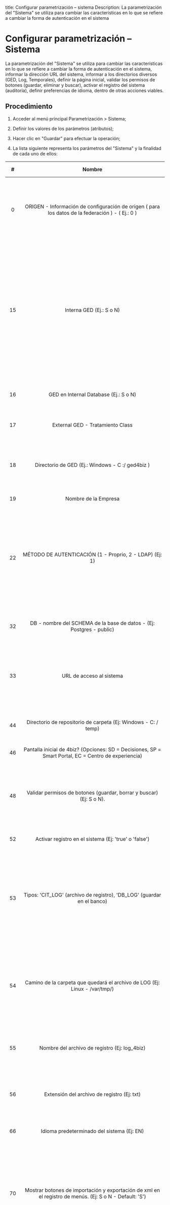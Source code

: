 title: Configurar parametrización – sistema
Description: La parametrización del "Sistema" se utiliza para cambiar las características en lo que se refiere a cambiar la forma de autenticación en el sistema
# Configurar parametrización – Sistema

La parametrización del "Sistema" se utiliza para cambiar las características en lo que se refiere a cambiar la forma de autenticación en el sistema, informar la dirección URL del sistema, informar a los directorios diversos (GED, Log, Temporales), definir la página inicial, validar los permisos de botones (guardar, eliminar y buscar), activar el registro del sistema (auditoría), definir preferencias de idioma, dentro de otras acciones viables.

Procedimiento
-------------

1.  Acceder al menú principal Parametrización \> Sistema;

2.  Definir los valores de los parámetros (atributos);

3.  Hacer clic en "Guardar" para efectuar la operación;

4.  La lista siguiente representa los parámetros del "Sistema" y la finalidad de
    cada uno de ellos:


| **#** |                                                    **Nombre**                                                   |         **Valores posibles**         |                                                                                                                                                                                                                                  Finalidad                                                                                                                                                                                                                                  |                                                                                                                                           **Orientaciones complementarias**                                                                                                                                          |
|:-----:|:---------------------------------------------------------------------------------------------------------------:|:------------------------------------:|:---------------------------------------------------------------------------------------------------------------------------------------------------------------------------------------------------------------------------------------------------------------------------------------------------------------------------------------------------------------------------------------------------------------------------------------------------------------------------:|:--------------------------------------------------------------------------------------------------------------------------------------------------------------------------------------------------------------------------------------------------------------------------------------------------------------------:|
|   0   |         ORIGEN - Información de configuración de origen ( para los datos de la federación ) - ( Ej.: 0 )        |                Ej.: 0                |                                                                                                                                                                                                  Configuración del Origen de las Informaciones (para federación de datos).                                                                                                                                                                                                  |                                                             Si no se informa el valor del parámetro, no será posible hacer la exportación del CMDB (base de datos de gestión de configuración) en la pantalla de "Gestión de Elementos de Configuración".                                                            |
|   15  |                                             Interna GED (Ej.: S o N)                                            |                 S o N                |                                            Informar si el GED (Gestión Electrónica de Documentos) es interno. Obs .: Actualmente la única forma de utilizar el GED es de forma interna. Al establecer 'S' para el GED Interno, el sistema creará la carpeta definida por el parámetro 18 y creará una subcarpeta con el identificador de empresa y otra subcarpeta llamada "A". Los archivos GED se guardarán en estas carpetas.                                            |                                                                           Si se informa el valor N para el GED Interno, los archivos no se guardan correctamente, no se guardarán en la ubicación correcta y no se hará sus criptografias.                                                                           |
|   16  |                                      GED en Internal Database (Ej.: S o N)                                      |                 S o N                |                                                                                                                                                                                       Informar si el GED (Gestión Electrónica de Documento) utilizado es interno en la base de datos.                                                                                                                                                                                       |                                                                                                                                                     No se aplica                                                                                                                                                     |
|   17  |                                         External GED - Tratamiento Class                                        |                                      |                                                                                                                                                                                                    Informar la clase del GED externo (Gestión Electrónica de Documentos).                                                                                                                                                                                                   |                                                                                                                                                     No se aplica                                                                                                                                                     |
|   18  |                               Directorio de GED (Ej.: Windows - C :/ ged4biz )                              |     Ej.: Windows – C;/ged4biz    |                                                                                                                                                                                      Definir el directorio para la manipulación de archivos del GED (Gestión Electrónica de Documento).                                                                                                                                                                                     |                                                                                  Si no informa el directorio GED, no funcionará la gestión electrónica de documentos, pues utiliza el directorio para encriptación de los archivos.                                                                                  |
|   19  |                                               Nombre de la Empresa                                              |                                      |                                                                                                                                                                                                                      Informar el nompre de la empresa.                                                                                                                                                                                                                      |                                                                                                                                                     No se aplica                                                                                                                                                     |
|   22  |                             MÉTODO DE AUTENTICACIÓN (1 - Proprio, 2 - LDAP) (Ej: 1)                             |                Ej.: 1                |                                                                                                                                                                                            Definir qué método de autenticación se utilizará en el sistema: 1 (propio) o 2 (LDAP).                                                                                                                                                                                           |             Si el método de autenticación LDAP se cambia de 1 (propio) a LDAP, entonces debe existir una sincronización entre LDAP y 4biz, en ese momento, es común que haya duplicación de empleados y usuarios en la base de datos que pueden causar problemas de autenticación y perfil de acceso.            |
|   32  |                       DB - nombre del SCHEMA de la base de datos - (Ej: Postgres - public)                      |        Ej.: Postgres - public        |                                                                                                                                                                                           Informar el nombre del Schema de la Base de Datos que será utilizado por la aplicación.                                                                                                                                                                                           |                                                                                                                                                     No se aplica                                                                                                                                                     |
|   33  |                                             URL de acceso al sistema                                            |                                      |                                                                                                                                                                                                                    Informar la URL de acceso al sistema.                                                                                                                                                                                                                    |                                                                          Si no se informa correctamente la dirección URL del sistema, algunas características se comportarán de forma inesperada, por ejemplo, los informes no se generarán.                                                                         |
|   44  |                          Directorio de repositorio de carpeta (Ej: Windows - C: / temp)                         |        Ej.: Windows - C:/temp        |                                                                                                                                                                                                     Informar el directorio para almacenar los archivos que se cargarán.                                                                                                                                                                                                     |                                                                                                                Si no se informa correctamente el directorio, no podrá adjuntar archivos en el sistema.                                                                                                               |
|   46  |     Pantalla inicial de 4biz? (Opciones: SD = Decisiones, SP = Smart Portal, EC = Centro de experiencia)    |                                      |                                                                                                                                                                                                              Definir cuál será la pantalla inicial del 4biz                                                                                                                                                                                                             |                                                                                                                                                     No se aplica                                                                                                                                                     |
|   48  |                       Validar permisos de botones (guardar, borrar y buscar) (Ej: S o N).                       |                 S o N                |                                                                                                                                Definir si se validará el permiso de acceso de los botones: Guardar, Borrar y Buscar. Si es así, el permiso de acceso a los botones (Guardar, borrar y buscar), definido si el perfil de acceso será validado.                                                                                                                               |                                                                                                                                                     No se aplica                                                                                                                                                     |
|   52  |                              Activar registro en el sistema (Ej: 'true' o 'false')                              |           Ej.: true o false          |                                                                                                                                                                                                                  Activar el Log de Auditoría en el Sistema.                                                                                                                                                                                                                 |                                                                                                                                                     No se aplica                                                                                                                                                     |
|   53  |                      Tipos: 'CIT_LOG' (archivo de registro), 'DB_LOG' (guardar en el banco)                     |                                      |                                                                                        Definir el tipo de log del sistema "CIT_LOG" (archivo de log) o "DB_LOG" (guarda en el banco). Si el tipo de registro es "CIT_LOG", se guardará el archivo de registro en un directorio (definido en el parámetro 54). Si el tipo de registro es "DB_LOG", se lo guardará en la base de datos.                                                                                       |                                                                                                                                                     No se aplica                                                                                                                                                     |
|   54  |                    Camino de la carpeta que quedará el archivo de LOG (Ej: Linux - /var/tmp/)                   |        Ej.: Linux - /var/tmp/        |                                                                                                                     Informar el directorio (carpeta) para almacenar los archivos de registro (CIT_LOG). Al definir en el parámetro 53 el valor 'CIT_LOG', debe definir en este parámetro el directorio donde quedará almacenado el archivo de registro.                                                                                                                     |                                                                                                                Si no se informa el directorio, no se van almacenar los archivos de registro (CIT_LOG).                                                                                                               |
|   55  |                                Nombre del archivo de registro (Ej: log_4biz)                                |           Ej.: log_4biz          |                                                                                                                                                                           Definir el nombre del archivo de registro. Los archivos de registro se guardarán con el nombre definido en el parámetro.                                                                                                                                                                          |                                                                                                                                                     No se aplica                                                                                                                                                     |
|   56  |                                   Extensión del archivo de registro (Ej: txt)                                   |               Ej.: txt               |                                                                                                                                                                   Definir la extensión del archivo de log. Los archivos de registro se guardarán con la extensión TXT, tal como se define en el parámetro.                                                                                                                                                                  |                                                                                                                                                     No se aplica                                                                                                                                                     |
|   66  |                                    Idioma predeterminado del sistema (Ej: EN)                                    |           Ej.: EN = Inglés           |                                                                                                                                                                                                     Definir el idioma predeterminado que se utilizará en la aplicación.                                                                                                                                                                                                     |                                                                                                                                                     No se aplica                                                                                                                                                     |
|   70  |     Mostrar botones de importación y exportación de xml en el registro de menús. (Ej: S o N - Default: 'S')     |          S o N (Default: S)          |                                                                                                  Definir si los botones de importación y exportación de XML se mostrarán en la pantalla de Registro de Menús. Si se informa "S", se mostrarán en la pantalla de "Registro de Menú" los botones "Generar XML" y "Actualizar menús" para la importación y exportación de XML.                                                                                                 |                                                                                                          Si no se indica el valor del parámetro, se establece el valor predeterminado del sistema: "S" (Sí).                                                                                                         |
|   71  |              Parámetro para leer el archivo XML predeterminado de menús. (Ej: S o N - Default: 'S')             |          S o N (Default: S)          |                                                                                                                                                     Habilitar la lectura del archivo XML de los menús. Si está habilitado, se hace la lectura del archivo XML de los menús en el momento en que se inicia la aplicación.                                                                                                                                                    |                                                                                                         Si no se informa el valor del parámetro, se establece el valor predeterminado del sistema: "N" (No).                                                                                                         |
|  117  |                                Informar a la ruta para guardar los LOGDADOS mesa                                |                                      |                                                                                                                                                                                                         Definir el directorio para almacenar las tablas de LOGDADOS.                                                                                                                                                                                                        |                                                                                                               Si no se informa el directorio correctamente, no podrá almacenar las tablas de LOGDADOS.                                                                                                               |
|  118  |                                   ID del contrato estandár de apertura llamada                                  |                                      |                                                                                                                                                                   Informar el número de identificación (ID) del contrato para la realización de la apertura de incidentes/solicitudes a través del portal.                                                                                                                                                                  |                                                                                                  Si no se informa el valor del parámetro, no será posible realizar la apertura de incidentes/solicitudes vía portal.                                                                                                 |
|  131  |                 Ajuste el número de elementos que se enumeran en las encuestas (por default: 10)                |                                      |                                                                                                                                                                                     Definir la cantidad de datos que se enumerarán por página en las pantallas de Búsqueda del Sistema.                                                                                                                                                                                     |                                                                                                No hay impacto negativo. Si no se informa el valor del parámetro, se utilizará el valor predeterminado del sistema: 10.                                                                                               |
|  135  |                             ID perfil de acceso que se utilizará como administrador                             |                                      |                                                                          Indique el número de identificación (ID) del perfil de acceso que se utilizará como administrador para la validación de las actualizaciones de 4biz ITSM. Sólo los usuarios relacionados con el perfil de acceso definido en este parámetro pueden acceder y validar la actualización de la versión de 4biz ITSM.                                                                          |                                                                                                                                                     No se aplica                                                                                                                                                     |
|  136  |        Logo URL informes default(por ejemplo http://www.4biz.com.br/imagens/logoPadraoRelatorio.png )       |                                      |                                                                                                                                                                                                 Informar la URL de la imagen que se utilizará como logotipo en los informes.                                                                                                                                                                                                |                                                                                                                                                     No se aplica                                                                                                                                                     |
|  198  |   Ruta de la carpeta que será el archivo de registro de la base de datos (por ejemplo, Linux - / var / tmp / )  |                                      |                                                                                                                                                                                             Informa el directorio (carpeta) para almacenar los archivos LOG de la Base de Datos.                                                                                                                                                                                            |                                                                                                               Si no se informa el directorio, no podrá almacenar los archivos LOG de la Base de Datos.                                                                                                               |
|  219  |                                    Habilitar la migración de datos automática                                   |                                      |                                                                                                                                                                                             Activar/Inactivar la rutina de importación de datos para ejecutarse automáticamente.                                                                                                                                                                                            | Con el parámetro activado, habilitará un subproceso que se ejecutará, que además de disminuir el rendimiento, puede escribir mensajes de error en los registros del sistema, si la importación de datos no está correctamente registrada. Si se indica "N", no se producirá la importación de datos automáticamente. |
|  223  |                         Configuración del e-mail del soporte de la herramienta 4biz                         |  Ej.: soporte.4biz@4biz.com  |                                                                                                                                           Definir el correo electrónico del soporte 4biz, que se mostrará en la barra de información. Nota: El sistema le permite agregar uno o más mensajes de correo electrónico de soporte.                                                                                                                                          |                                                                                                                                                     No se aplica                                                                                                                                                     |
|  224  |                        Configuración del teléfono del soporte de la herramienta 4biz                        |        Ej.: +55 (61) 3966-4349       |                                                                                                                                                     Definir el número de teléfono del soporte de 4biz para que aparezca en la barra de información. Nota: El sistema permite añadir uno o más teléfonos de soporte.                                                                                                                                                     |                                                                                                                                                     No se aplica                                                                                                                                                     |
|  225  |             Configuración del e-mail de soporte de la herramienta 4biz en la Pantalla de Inicio             |  Ej.: soporte.4biz@4biz.com  |                                                                                                                                          Definir el correo electrónico de soporte del 4biz para que aparezca en la pantalla de inicio de sesión. Nota: El sistema le permite agregar uno o más mensajes de correo electrónico.                                                                                                                                          |                                                                                                                                                     No se aplica                                                                                                                                                     |
|  226  |            Configuración del teléfono de soporte de la herramienta 4biz en la Pantalla de inicio            |        Ej.: +55 (61) 3966-4349       |                                                                                                                                                 Definir el número de teléfono de soporte del 4biz para que aparezca en la pantalla de inicio de sesión. Nota: El sistema permite añadir uno o más teléfonos de soporte.                                                                                                                                                 |                                                                                                                                                     No se aplica                                                                                                                                                     |
|  235  |   Utilizar Autocomplete en el campo de unidad en las pantallas de colaborador y unidad. (S o N - Default: 'N')  |          S o N (Default: N)          |                                                                                                                                                                  Definir si el objeto de pantalla, para el campo Unidad, será de Autocompletar (valor = S) o una casilla de selección (combobox) (valor=N).                                                                                                                                                                 |                                         Cambia la forma en que el usuario selecciona la unidad en las pantallas de Solicitud de Servicio, Registro de Problema y Solicitud de Cambio. Este parámetro no reflejará el campo de Unidad de la pantalla de Solicitud de servicio.                                        |
|  244  |                                         Mensaje de la pantalla de inicio                                        |                                      |                                                                                                                                                                                                    Informar un mensaje que aparecerá en la pantalla de Login del Sistema.                                                                                                                                                                                                   |                                                                                                   Cuando el parámetro no está configurado, aparecerá el mensaje predeterminado en la pantalla de inicio de sesión.                                                                                                   |
|  254  |                                 API de claves para el uso de servicios de Google                                |                                      |                                                                                                                                                                                                    Informar la clave que registra el consumo de los servicios del Google.                                                                                                                                                                                                   |                                                                                                                                                     No se aplica                                                                                                                                                     |
|  266  |                                            ID de calendario estándar                                            |                                      |                                                                                                                                                                                             Definir el calendario estándar para su uso en los filtros de recuperación de tareas.                                                                                                                                                                                            |                                                                                                                                                     No se aplica                                                                                                                                                     |
|  271  |                                  Informe a la ciudad de instalación del sistema                                 |                                      |                                                                                                                                                                                                 Informar el nombre de la ciudad que se mostrará en los informes del sistema.                                                                                                                                                                                                |                                                                                                                                                     No se aplica                                                                                                                                                     |
|  275  |                                      Mantener el sistema siempre en inglés?                                     |          S o N (Default: N)          |                                                                                                                                                                                                          Establecer si el idioma del sistema sólo estará en inglés.                                                                                                                                                                                                         |                                                                                                                                                     No se aplica                                                                                                                                                     |
|  276  |                                             URL del Informe Pentaho                                             |                                      |                                                                                           Informar la URL de la herramienta Pentaho para la construcción de informes dinámicos referentes a los procesos ITIL. Al informar la URL de la herramienta, cuando accede a la funcionalidad "Informes de Gerente Pentaho", se mostrará la herramienta para la construcción de informes.                                                                                           |                                                                                                                  Si no se informa el valor del parámetro, no tendrá acceso a la herramienta Pentaho.                                                                                                                 |
|  277  |    ¿Permite el registro de colaborador con el mismo nombre? Valores: "S" a "Sí" y "N" a "No". Estándar: "N"?    |          S o N (Default: N)          | Definir si se permitirá el registro de colaborador con el nombre similar a otro colaborador. Cuando su valor es "S", el sistema permite que el usuario registre un colaborador con el mismo nombre que otro colaborador ya registrado, pero con un número de ID diferente. También hace que los campos de identificación sea obligatorio. Cuando se informa el valor "N", el sistema no permite que se registre un usuario con el nombre similar a otro usuario registrado. |                                                                                                       Si no se establece el valor para el parámetro, el sistema automáticamente establecerá el valor: "N" (No).                                                                                                      |
|  278  |                     Tamaño máximo de archivo en bytes para cargar. Por defecto [1073741824]                     |                                      |                                                                                                                                                                                 Limitar la cantidad de Bytes que se puede cargar por archivo en las pantallas de datos adjuntos del sistema.                                                                                                                                                                                |                                                                  El tamaño del archivo que se cargará en las pantallas de datos adjuntos en la solicitud de servicio, problema, cambio, liberación, continuidad y panel de control BI será limitado.                                                                 |
|  297  |                  Deshabilita el envío de e-mails del sistema (Valores: "S" o "N" Default: "N")                  |          S o N (Default: N)          |                                                                                                                                                                                                       Deshabilita todos los envíos de correo electrónico del sistema.                                                                                                                                                                                                       |                                                                                                                                                     No se aplica                                                                                                                                                     |
|  318  | Lista de extensiones de archivos que no se pueden adjuntar (Para más de una extensión separar por punto y coma) |                                      |                                                                                                                                                                                                          Lista de extensiones de archivos que no se pueden adjuntar                                                                                                                                                                                                         |                                                                                                                                                     No se aplica                                                                                                                                                     |
|  319  |                                              Activar acceso remoto                                              |                                      |                                                                                                                                                                                                                 URL para abrir la pantalla de acceso remoto                                                                                                                                                                                                                 |                                                                                                                                                     No se aplica                                                                                                                                                     |
|  320  |                ID de la categoría Galería para enviar las imágenes añadidas en el editor (Ej: 1)                |                Ej.: 1                |                                                                                                                                                                                          Configurar el ID de la galería que se utilizará para cargar imágenes añadidas en el editor                                                                                                                                                                                         |                                                                                                                                                     No se aplica                                                                                                                                                     |
|  331  |                                             Activar Google Maps API                                             |                 S o N                |                                                                                                                                                                                                                          Activar el Google Maps API                                                                                                                                                                                                                         |                                                                                                                                                     No se aplica                                                                                                                                                     |
|  334  |                             Camino al logo del inicio (Ej: /4biz/path/logo.png)                             |     Ej.: /4biz/path/logo.png     |                                                                                                                                                                                                Permitir que el logotipo de la pantalla de inicio de sesión se pueda cambiar.                                                                                                                                                                                                |                                                                                                                                                     No se aplica                                                                                                                                                     |
|  335  |                          Camino al Logo del Portal (Ej: /4biz/path/logo-portal.png)                         |  Ej.: /4biz/path/logo-portal.png |                                                                                                                                                                                                             Permitir que el logotipo del Portal pueda cambiarse.                                                                                                                                                                                                            |                                                                                                                                                     No se aplica                                                                                                                                                     |
|  336  |                      Camino hacia la logo del sistema (Ej: /4biz/path/logo-sistema.png)                     | Ej.: /4biz/path/logo-sistema.png |                                                                                                                                                                                                            Permitir que el logotipo del sistema pueda cambiarse.                                                                                                                                                                                                            |                                                                                                                                                     No se aplica                                                                                                                                                     |
|  337  |     Hacer obligatorio el campo 'Localidad Física' en los registro de Ticket, Cambio e Liberación (default N)    |                                      |                                                                                                                                                                                                   Hacer obligatorio el campo 'Localidad Física' en el registro de Servicio                                                                                                                                                                                                  |                                                                                                                                                     No se aplica                                                                                                                                                     |
|  341  |                  Configuración del contacto para la oidoría en la pantalla de inicio de sesión                  |                                      |                                                                                                                                                                   Permite informar el teléfono/correo electróncio de la Oidoría, información que aparecerá en la pantalla de inicio de sesión del sistema.                                                                                                                                                                  |                                                                                                                                                     No se aplica                                                                                                                                                     |
|  344  |                           Oidoría - URL predeterminada para el logotipo de la pantalla                          |                                      |                                                                                                                                                                                                       Permite informar el enlace de un logo a la pantalla de Oidoría.                                                                                                                                                                                                       |                                                                                                                                                     No se aplica                                                                                                                                                     |
|  345  |                                      Oidoría - ID del servicio de denuncia                                      |                                      |                                                                                                                                                                          Permite informar el código de la actividad de denuncia de un portafolio utilizado en la apertura de un ticket de Oidoría.                                                                                                                                                                          |                                                                                                                                                     No se aplica                                                                                                                                                     |
|  346  |                                     Oidoría - ID del servicio de reclamación                                    |                                      |                                                                                                                                                                         Permite informar el código de la actividad de reclamación de un portafolio utilizado en la apertura de un ticket de Oidoría.                                                                                                                                                                        |                                                                                                                                                     No se aplica                                                                                                                                                     |
|  347  |                                      Oidoría - ID de servicio de sugerencia                                     |                                      |                                                                                                                                                                         Permite informar el código de la actividad de sugerencia de un portafolio utilizada en la apertura de un ticket de Oidoría.                                                                                                                                                                         |                                                                                                                                                     No se aplica                                                                                                                                                     |
|  348  |                                Oidoría - Login del usuario para la autenticación                                |                                      |                                                                                                                                                                                          Permite informar el usuario solicitante utilizado en la apertura de un ticket de Oidoría.                                                                                                                                                                                          |                                                                                                                                                     No se aplica                                                                                                                                                     |
|  349  |                                       Oidoría - ID del origen del contacto                                      |                                      |                                                                                                                                                                                       Permite informar el código del origen del llamado usado en la apertura de un ticket de Oidoría.                                                                                                                                                                                       |                                                                                                                                                     No se aplica                                                                                                                                                     |
|  370  |                    Activar autenticación automática por correo electrónico a través de token                    |                                      |                                                                                                                                                                                        Permite activar o desactivar la capacidad del sistema para recibir la autenticación vía token.                                                                                                                                                                                       |                                                                                                                                                     No se aplica                                                                                                                                                     |
|  378  |              Cantidad mínima de registros que determina la generación del informe en segundo plano              |      ej.: desde 50.000 registros     |                                                                                                                                                                                              Establecer un límite a partir del cual los informes se generarán en segundo plano.                                                                                                                                                                                             |                                                               Hace que los informes de la pantalla Búsqueda avanzada, se generen en segundo plano y cuando estén listos, se envía una notificación al usuario con un vínculo para descargar el archivo.                                                              |
|  383  |                              Habilitar la lista de dominios en el inicio de sesión                              |   Ej.: 4biz.com\ariadner.borges  |                                                                          Permite mostrar u ocultar la lista de dominios en la pantalla de inicio de sesión por una cuestión de seguridad. Si se habilita el parámetro y el usuario escribe un dominio, el dominio se cambiará al digitado. Si el usuario ha introducido un dominio y cambia el listado, también se cambiará el dominio introducido.                                                                         |                                                                                                                                                     No se aplica                                                                                                                                                     |
|  384  |                           Tiempo de espera de las consultas a Servicio Web DATA_QUERY                           |              "Default:0"             |                                                                                                                                                                                         Tiempo máximo de espera para la respuesta de la consulta mediante el servicio Web DATA_QUERY                                                                                                                                                                                        |                                                                                                                   El tiempo definido en el sistema está en segundos: de 0 a 2.147.483.647 segundos.                                                                                                                  |
|  385  |                              Habilitar creación de solicitud relacionada como copia                             |                 S o N                |                                                            Permite la visualización del botón "crear solicitud relacionada por copia", en la pantalla interna de solicitud de servicio. Este botón abrirá la pantalla para crear una solicitud relacionada, copiando la descripción, solicitante, datos adjuntos, conocimientos relacionados y elementos de configuración de la solicitud de servicio principal.                                                            |                                                                                                                                                     No se aplica                                                                                                                                                     |
| 390 |                                                 ID de la unidad estándar                                                |                                       |                                                                                                                                                                                                                                                                    ID de la unidad que se asignará al usuario registrado en el perfil                                                                                                                                                                                               |                                                                                                                                                No se aplica.                                                                                                                                                |
| 400 |                                           Smart Analytics – URL Schema Gen                                          |                                       |                                                                                                                                                                                                                                              Parámetro depreciado a partir de la versión 8.0                                                                                                                                                                                                                    |                                                                                                                                                No se aplica.                                                                                                                                                |
| 401 |                                            Smart Analytics – URL externa                                            |                                       |                                                                                                                                                                         Camino para acceso al BI                                                                                                                                                                                                                                                                                          |                                                                                                                                                No se aplica.                                                                                                                                                |
| 402 |                                            Helper Assistant – URL externa                                            |                                       |                                                                                                                                                                      Camino para acesso externo a Helper                                                                                                                                                                                                                                                                                             |                                                                                                                                                No se aplica.                                                                                                                                                |
| 403 |                                         Utilizar autenticación SSO para iniciar sesión                                        |                 S o N                |                                                                                                                                                                                                                                                      Permite utilizar Single Sign On para iniciar sesión en el sistema                                                                                                                                                                                                             |                                                                                                                                                No se aplica.                                                                                                                                                |
| 405 |                            Configuración Machine Learning                            |                                       |                                                                                                                                                                                                                                                                                  Permite utilizar Machine Learning para la apertura de tickets. *NOTA:Este parámetro se encuentra en la funcionalidad "Parámetros 4biz"*                                                                                                                                                                                |                                                                                                                                                 No se aplica                                                                                                                                                |
| 409 |                            LDAP - Atributo que representa el superior inmediato del usuario                            |                                       |                                                                                                                                                                                                                                                                                                                                                                                                                                                                   |                                                                                                                                                 No se aplica                                                                                                                                                |
|  449  |                     Tiempo de Sesión del Usuario (En Minutos)                   |                  Ej.: 120 minutos                                  |                                                                                                                                                                                                  Establecer el tiempo de expiración de las sesiones de la aplicación                                                                                                                                                                                                |                                                        Incluir, en minutos, el valor deseado para la duración de la sesión. Luego, es necesario desconectarse y volver a conectarse al sistema, de esta manera, el sistema buscará el nuevo valor predeterminado para el tiempo de expiración de la sesión.                                                        |
|  450  |                  Habilitar Helper Assistant                |                 S o N               |                                                                                                                                                                                                  Habilitar o no la Helper en el tracker de 4biz                                                                                                                                                                                               |                                                         El parámetro se refleja directamente en el Smart Chat externo (Centro de Experiencia y Smart Portal) y el botón interno en el encabezado del sistema donde se muestra el botón para hablar con Helper.


Tabla 1 - Lista de parámetros
!!! tip "About"

    <b>Product/Version:</b> 4biz | Helium &nbsp;&nbsp;
    <b>Updated:</b>01/28/2019 – Larissa Lourenço
